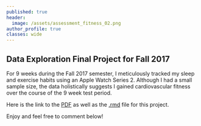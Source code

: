 ```yaml
---
published: true
header:
  image: /assets/assessment_fitness_02.png
author_profile: true
classes: wide
---
```

## Data Exploration Final Project for Fall 2017

For 9 weeks during the Fall 2017 semester, I meticulously tracked my sleep and exercise habits using an Apple Watch Series 2.
Although I had a small sample size, the data holistically suggests I gained cardiovascular fitness over the course of the 9 week test period. 

Here is the link to the [PDF](https://sokolj.com/assets/Sokol_DE__Project_Final.1.7.2018.pdf) as well as the [.rmd](https://sokolj.com/assets/Sokol_DE_Project_Final.1.8.2018.Rmd) file for this project. 

Enjoy and feel free to comment below!

